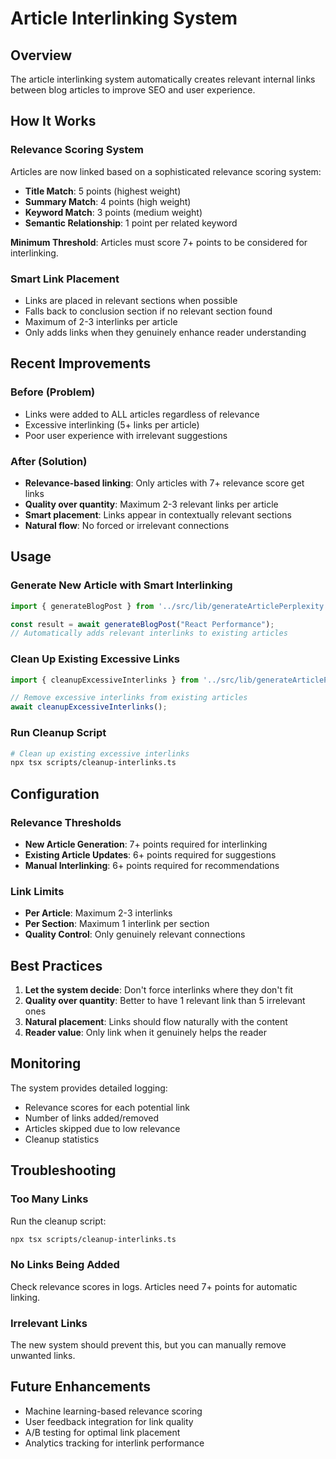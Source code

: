 # Article Interlinking System

## Overview
The article interlinking system automatically creates relevant internal links between blog articles to improve SEO and user experience.

## How It Works

### Relevance Scoring System
Articles are now linked based on a sophisticated relevance scoring system:

- **Title Match**: 5 points (highest weight)
- **Summary Match**: 4 points (high weight)  
- **Keyword Match**: 3 points (medium weight)
- **Semantic Relationship**: 1 point per related keyword

**Minimum Threshold**: Articles must score 7+ points to be considered for interlinking.

### Smart Link Placement
- Links are placed in relevant sections when possible
- Falls back to conclusion section if no relevant section found
- Maximum of 2-3 interlinks per article
- Only adds links when they genuinely enhance reader understanding

## Recent Improvements

### Before (Problem)
- Links were added to ALL articles regardless of relevance
- Excessive interlinking (5+ links per article)
- Poor user experience with irrelevant suggestions

### After (Solution)
- **Relevance-based linking**: Only articles with 7+ relevance score get links
- **Quality over quantity**: Maximum 2-3 relevant links per article
- **Smart placement**: Links appear in contextually relevant sections
- **Natural flow**: No forced or irrelevant connections

## Usage

### Generate New Article with Smart Interlinking
```typescript
import { generateBlogPost } from '../src/lib/generateArticlePerplexity';

const result = await generateBlogPost("React Performance");
// Automatically adds relevant interlinks to existing articles
```

### Clean Up Existing Excessive Links
```typescript
import { cleanupExcessiveInterlinks } from '../src/lib/generateArticlePerplexity';

// Remove excessive interlinks from existing articles
await cleanupExcessiveInterlinks();
```

### Run Cleanup Script
```bash
# Clean up existing excessive interlinks
npx tsx scripts/cleanup-interlinks.ts
```

## Configuration

### Relevance Thresholds
- **New Article Generation**: 7+ points required for interlinking
- **Existing Article Updates**: 6+ points required for suggestions
- **Manual Interlinking**: 6+ points required for recommendations

### Link Limits
- **Per Article**: Maximum 2-3 interlinks
- **Per Section**: Maximum 1 interlink per section
- **Quality Control**: Only genuinely relevant connections

## Best Practices

1. **Let the system decide**: Don't force interlinks where they don't fit
2. **Quality over quantity**: Better to have 1 relevant link than 5 irrelevant ones
3. **Natural placement**: Links should flow naturally with the content
4. **Reader value**: Only link when it genuinely helps the reader

## Monitoring

The system provides detailed logging:
- Relevance scores for each potential link
- Number of links added/removed
- Articles skipped due to low relevance
- Cleanup statistics

## Troubleshooting

### Too Many Links
Run the cleanup script:
```bash
npx tsx scripts/cleanup-interlinks.ts
```

### No Links Being Added
Check relevance scores in logs. Articles need 7+ points for automatic linking.

### Irrelevant Links
The new system should prevent this, but you can manually remove unwanted links.

## Future Enhancements

- Machine learning-based relevance scoring
- User feedback integration for link quality
- A/B testing for optimal link placement
- Analytics tracking for interlink performance 